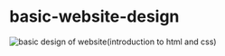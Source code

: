 # basic-website-design


![basic design of website(introduction to html and css)](https://user-images.githubusercontent.com/60459622/227002793-dfd29f4b-3d47-4cfb-8ec0-2caf2d577014.png)
